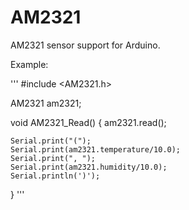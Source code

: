 AM2321
======

AM2321 sensor support for Arduino.

Example:

'''
#include <AM2321.h>

AM2321 am2321;

void AM2321_Read()
{
    am2321.read();

    Serial.print("(");
    Serial.print(am2321.temperature/10.0);
    Serial.print(", ");
    Serial.print(am2321.humidity/10.0);
    Serial.println(')');

	
}
'''
